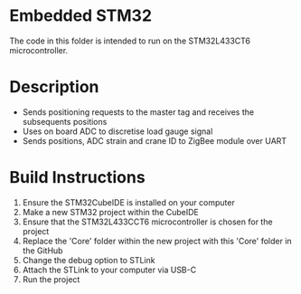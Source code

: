 # Embedded STM32
The code in this folder is intended to run on the STM32L433CT6 microcontroller.

# Description
* Sends positioning requests to the master tag and receives the subsequents positions
* Uses on board ADC to discretise load gauge signal
* Sends positions, ADC strain and crane ID to ZigBee module over UART

# Build Instructions
1. Ensure the STM32CubeIDE is installed on your computer
2. Make a new STM32 project within the CubeIDE
3. Ensure that the STM32L433CCT6 microcontroller is chosen for the project
4. Replace the 'Core' folder within the new project with this 'Core' folder in the GitHub
5. Change the debug option to STLink
6. Attach the STLink to your computer via USB-C
7. Run the project
